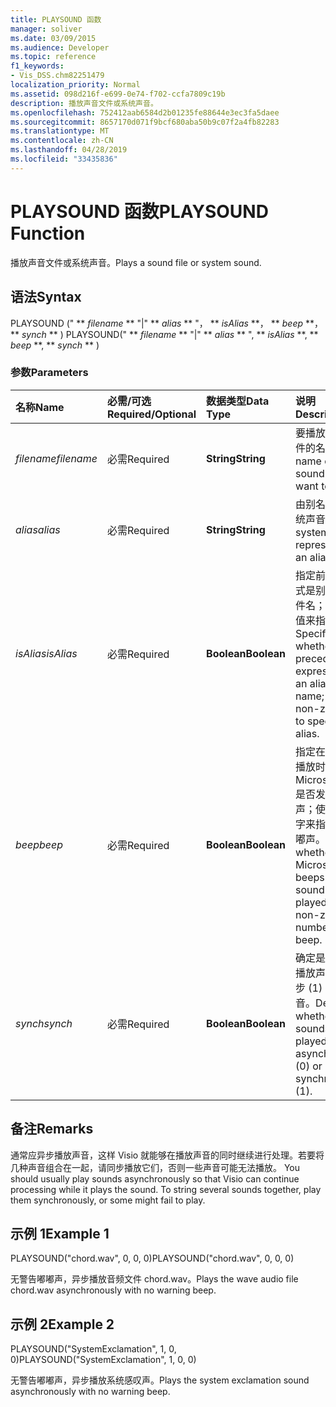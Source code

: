 ```yaml
---
title: PLAYSOUND 函数
manager: soliver
ms.date: 03/09/2015
ms.audience: Developer
ms.topic: reference
f1_keywords:
- Vis_DSS.chm82251479
localization_priority: Normal
ms.assetid: 098d216f-e699-0e74-f702-ccfa7809c19b
description: 播放声音文件或系统声音。
ms.openlocfilehash: 752412aab6584d2b01235fe88644e3ec3fa5daee
ms.sourcegitcommit: 8657170d071f9bcf680aba50b9c07f2a4fb82283
ms.translationtype: MT
ms.contentlocale: zh-CN
ms.lasthandoff: 04/28/2019
ms.locfileid: "33435836"
---
```

# <a name="playsound-function"></a><span data-ttu-id="9b882-103">PLAYSOUND 函数</span><span class="sxs-lookup"><span data-stu-id="9b882-103">PLAYSOUND Function</span></span>

<span data-ttu-id="9b882-104">播放声音文件或系统声音。</span><span class="sxs-lookup"><span data-stu-id="9b882-104">Plays a sound file or system sound.</span></span> 
  
## <a name="syntax"></a><span data-ttu-id="9b882-105">语法</span><span class="sxs-lookup"><span data-stu-id="9b882-105">Syntax</span></span>

<span data-ttu-id="9b882-106">PLAYSOUND (" \*\* *filename* \*\* "|" \*\* *alias* \*\* "， \*\* *isAlias* \*\*， \*\* *beep* \*\*， \*\* *synch* \*\* ) </span><span class="sxs-lookup"><span data-stu-id="9b882-106">PLAYSOUND(" \*\* *filename* \*\* "|" \*\* *alias* \*\* ", \*\* *isAlias* \*\*, \*\* *beep* \*\*, \*\* *synch* \*\* )</span></span> 
  
### <a name="parameters"></a><span data-ttu-id="9b882-107">参数</span><span class="sxs-lookup"><span data-stu-id="9b882-107">Parameters</span></span>

|<span data-ttu-id="9b882-108">**名称**</span><span class="sxs-lookup"><span data-stu-id="9b882-108">**Name**</span></span>|<span data-ttu-id="9b882-109">**必需/可选**</span><span class="sxs-lookup"><span data-stu-id="9b882-109">**Required/Optional**</span></span>|<span data-ttu-id="9b882-110">**数据类型**</span><span class="sxs-lookup"><span data-stu-id="9b882-110">**Data Type**</span></span>|<span data-ttu-id="9b882-111">**说明**</span><span class="sxs-lookup"><span data-stu-id="9b882-111">**Description**</span></span>|
|:-----|:-----|:-----|:-----|
| <span data-ttu-id="9b882-112">_filename_</span><span class="sxs-lookup"><span data-stu-id="9b882-112">_filename_</span></span> <br/> |<span data-ttu-id="9b882-113">必需</span><span class="sxs-lookup"><span data-stu-id="9b882-113">Required</span></span>  <br/> |<span data-ttu-id="9b882-114">**String**</span><span class="sxs-lookup"><span data-stu-id="9b882-114">**String**</span></span> <br/> |<span data-ttu-id="9b882-115">要播放的声音文件的名称。</span><span class="sxs-lookup"><span data-stu-id="9b882-115">The name of the sound file you want to play.</span></span>  <br/> |
| <span data-ttu-id="9b882-116">_alias_</span><span class="sxs-lookup"><span data-stu-id="9b882-116">_alias_</span></span> <br/> |<span data-ttu-id="9b882-117">必需</span><span class="sxs-lookup"><span data-stu-id="9b882-117">Required</span></span>  <br/> |<span data-ttu-id="9b882-118">**String**</span><span class="sxs-lookup"><span data-stu-id="9b882-118">**String**</span></span> <br/> | <span data-ttu-id="9b882-119">由别名表示的系统声音。</span><span class="sxs-lookup"><span data-stu-id="9b882-119">A system sound represented by an alias.</span></span>  <br/> |
| <span data-ttu-id="9b882-120">_isAlias_</span><span class="sxs-lookup"><span data-stu-id="9b882-120">_isAlias_</span></span> <br/> |<span data-ttu-id="9b882-121">必需</span><span class="sxs-lookup"><span data-stu-id="9b882-121">Required</span></span>  <br/> |<span data-ttu-id="9b882-122">**Boolean**</span><span class="sxs-lookup"><span data-stu-id="9b882-122">**Boolean**</span></span> <br/> | <span data-ttu-id="9b882-123">指定前面的表达式是别名还是文件名；使用非零值来指定别名。</span><span class="sxs-lookup"><span data-stu-id="9b882-123">Specifies whether the preceding expression is an alias or file name; use a non-zero value to specify an alias.</span></span>  <br/> |
| <span data-ttu-id="9b882-124">_beep_</span><span class="sxs-lookup"><span data-stu-id="9b882-124">_beep_</span></span> <br/> |<span data-ttu-id="9b882-125">必需</span><span class="sxs-lookup"><span data-stu-id="9b882-125">Required</span></span>  <br/> |<span data-ttu-id="9b882-126">**Boolean**</span><span class="sxs-lookup"><span data-stu-id="9b882-126">**Boolean**</span></span> <br/> |<span data-ttu-id="9b882-127">指定在声音无法播放时，Microsoft Visio 是否发出嘟嘟声；使用非零数字来指定发出嘟嘟声。</span><span class="sxs-lookup"><span data-stu-id="9b882-127">Specifies whether Microsoft Visio beeps when sound can't be played; use a non-zero number to beep.</span></span>  <br/> |
| <span data-ttu-id="9b882-128">_synch_</span><span class="sxs-lookup"><span data-stu-id="9b882-128">_synch_</span></span> <br/> |<span data-ttu-id="9b882-129">必需</span><span class="sxs-lookup"><span data-stu-id="9b882-129">Required</span></span>  <br/> |<span data-ttu-id="9b882-130">**Boolean**</span><span class="sxs-lookup"><span data-stu-id="9b882-130">**Boolean**</span></span> <br/> |<span data-ttu-id="9b882-131">确定是异步 (0) 播放声音还是同步 (1) 播放声音。</span><span class="sxs-lookup"><span data-stu-id="9b882-131">Determines whether sounds are played asynchronously (0) or synchronously (1).</span></span>  <br/> |
   
## <a name="remarks"></a><span data-ttu-id="9b882-132">备注</span><span class="sxs-lookup"><span data-stu-id="9b882-132">Remarks</span></span>

<span data-ttu-id="9b882-p101">通常应异步播放声音，这样 Visio 就能够在播放声音的同时继续进行处理。若要将几种声音组合在一起，请同步播放它们，否则一些声音可能无法播放。
</span><span class="sxs-lookup"><span data-stu-id="9b882-p101">You should usually play sounds asynchronously so that Visio can continue processing while it plays the sound. To string several sounds together, play them synchronously, or some might fail to play.</span></span> 
  
## <a name="example-1"></a><span data-ttu-id="9b882-135">示例 1</span><span class="sxs-lookup"><span data-stu-id="9b882-135">Example 1</span></span>

<span data-ttu-id="9b882-136">PLAYSOUND("chord.wav", 0, 0, 0)</span><span class="sxs-lookup"><span data-stu-id="9b882-136">PLAYSOUND("chord.wav", 0, 0, 0)</span></span>
  
<span data-ttu-id="9b882-137">无警告嘟嘟声，异步播放音频文件 chord.wav。</span><span class="sxs-lookup"><span data-stu-id="9b882-137">Plays the wave audio file chord.wav asynchronously with no warning beep.</span></span>
  
## <a name="example-2"></a><span data-ttu-id="9b882-138">示例 2</span><span class="sxs-lookup"><span data-stu-id="9b882-138">Example 2</span></span>

<span data-ttu-id="9b882-139">PLAYSOUND("SystemExclamation", 1, 0, 0)</span><span class="sxs-lookup"><span data-stu-id="9b882-139">PLAYSOUND("SystemExclamation", 1, 0, 0)</span></span>
  
<span data-ttu-id="9b882-140">无警告嘟嘟声，异步播放系统感叹声。</span><span class="sxs-lookup"><span data-stu-id="9b882-140">Plays the system exclamation sound asynchronously with no warning beep.</span></span>
  

